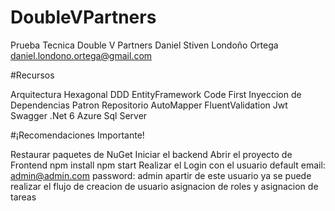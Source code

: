 # DoubleVPartners
 Prueba Tecnica Double V Partners
Daniel Stiven Londoño Ortega daniel.londono.ortega@gmail.com

#Recursos

Arquitectura Hexagonal
DDD
EntityFramework Code First
Inyeccion de Dependencias
Patron Repositorio
AutoMapper
FluentValidation
Jwt
Swagger
.Net 6
Azure Sql Server

#¡Recomendaciones Importante!

Restaurar paquetes de NuGet
Iniciar el backend
Abrir el proyecto de Frontend
npm install
npm start
Realizar el Login con el usuario default email: admin@admin.com password: admin
apartir de este usuario ya se puede realizar el flujo de creacion de usuario
asignacion de roles y asignacion de tareas
